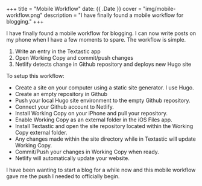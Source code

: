 +++
title = "Mobile Workflow"
date: {{ .Date }}
cover = "img/mobile-workflow.png"
description = "I have finally found a mobile workflow for blogging."
+++

I have finally found a mobile workflow for blogging. I can now write posts on my phone when I have a few moments to spare. The workflow is simple.
1. Write an entry in the Textastic app
2. Open Working Copy and commit/push changes
3. Netlify detects change in Github repository and deploys new Hugo site

To setup this workflow:

- Create a site on your computer using a static site generator. I use Hugo.
- Create an empty repository in Github
- Push your local Hugo site environment to the empty Github repository. 
- Connect your Github account to Netlify. 
- Install Working Copy on your iPhone and pull your repository. 
- Enable Working Copy as an external folder in the iOS Files app. 
- Install Textastic and open the site repository located within the Working Copy external folder. 
- Any changes made within the site directory while in Textastic will update Working Copy. 
- Commit/Push your changes in Working Copy when ready. 
- Netlify will automatically update your website. 

I have been wanting to start a blog for a while now and this mobile workflow gave me the push I needed to officially begin. 